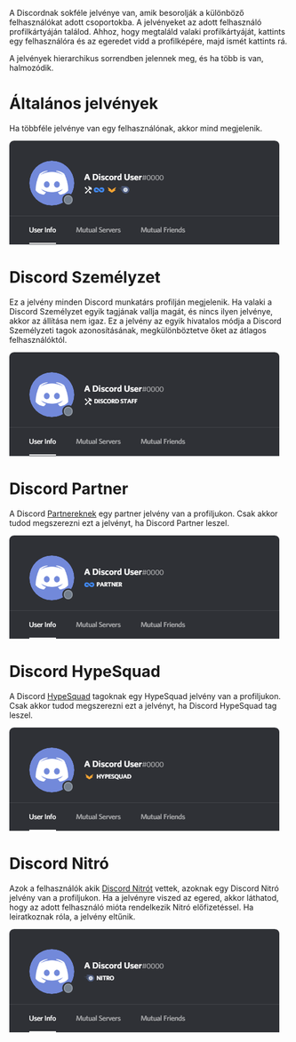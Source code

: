 <!-- TITLE: Jelvények -->
<!-- SUBTITLE: Információ a Discord különböző felhasználó jelvényeiről -->

A Discordnak sokféle jelvénye van, amik besorolják a különböző felhasználókat adott csoportokba. A jelvényeket az adott felhasználó profilkártyáján találod. Ahhoz, hogy megtaláld valaki profilkártyáját, kattints egy felhasználóra és az egeredet vidd a profilképére, majd ismét kattints rá.

A jelvények hierarchikus sorrendben jelennek meg, és ha több is van, halmozódik.

# Általános jelvények
Ha többféle jelvénye van egy felhasználónak, akkor mind megjelenik.

![Generalbadges](/uploads/badges/generalbadges.png "A jelvények kinézete")

# Discord Személyzet
Ez a jelvény minden Discord munkatárs profilján megjelenik. Ha valaki a Discord Személyzet egyik tagjának vallja magát, és nincs ilyen jelvénye, akkor az állítása nem igaz. Ez a jelvény az egyik hivatalos módja a Discord Személyzeti tagok azonosításának, megkülönböztetve őket az átlagos felhasználóktól.

![Staffbadge](/uploads/badges/newstaffbadge.png "Egy személyzeti jelvény")

# Discord Partner
A Discord [Partnereknek](/partner) egy partner jelvény van a profiljukon. Csak akkor tudod megszerezni ezt a jelvényt, ha Discord  Partner leszel.

![Newpartnerbadge](/uploads/badges/newpartnerbadge.png "Egy Discord Partner jelvény")
# Discord HypeSquad
A Discord [HypeSquad](/hypesquad) tagoknak egy HypeSquad jelvény van a profiljukon. Csak akkor tudod megszerezni ezt a jelvényt, ha Discord HypeSquad tag leszel.

![Hypesquadbadge](/uploads/badges/newhypesquadbadge.png "Egy Hypesquad tag jelvénye")
# Discord Nitró
Azok a felhasználók akik [Discord Nitrót](/nitro) vettek, azoknak egy Discord Nitró jelvény van a profiljukon. Ha a jelvényre viszed az egered, akkor láthatod, hogy az adott felhasználó mióta rendelkezik Nitró előfizetéssel. Ha leiratkoznak róla, a jelvény eltűnik.

![Nitrobadge](/uploads/badges/newnitrobadge.png "Egy Discord Nitró jelvény")
